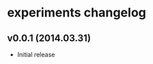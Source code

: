 experiments changelog
=====================

v0.0.1 (2014.03.31)
-------------------
+ Initial release